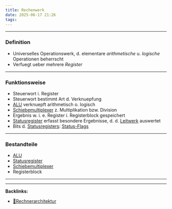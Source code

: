 ```yaml
---
title: Rechenwerk
date: 2025-06-17 21:26
tags: 
---
```


----

### Definition
- Universelles Operationswerk, d. elementare *arithmetische* u. *logische* Operationen beherrscht
- Verfuegt ueber mehrere *Register*

---

### Funktionsweise
- Steuerwort i. Register 
- Steuerwort bestimmt Art d. Verknuepfung
- [ALU](alu) verknuepft arithmetisch o. logisch
- [Schiebemultiplexer](schiebemultiplexer) z. Multiplikation bzw. Division
- Ergebnis w. i. e. Register i. Registerblock gespeichert
- [Statusregister](statusregister) erfasst besondere Ergebnisse, d. d. [Leitwerk](leitwerk) auswertet 
- Bits d. [Statusregisters](statusregister): [Status-Flags](status-flags)

---

### Bestandteile
- [ALU](alu)
- [Statusregister](statusregister)
- [Schiebemultiplexer](schiebemultiplexer)
- Registerblock








----

----
**Backlinks:**
- [📂Rechnerarchitektur](/📁Rechnerarchitektur)
